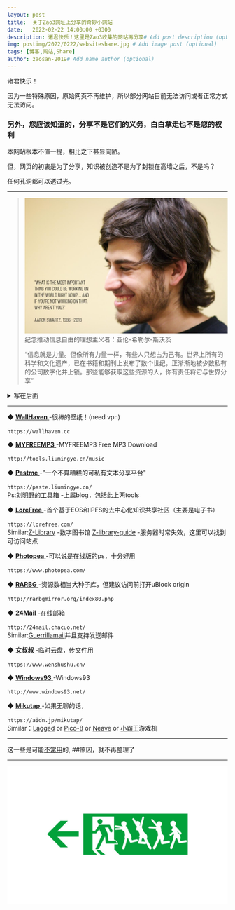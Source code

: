 ```yaml
---
layout: post
title:  关于Zao3网址上分享的奇妙小网站
date:   2022-02-22 14:00:00 +0300
description: 诸君快乐！这里是Zao3收集的网站再分享# Add post description (optional)
img: postimg/2022/0222/websiteshare.jpg # Add image post (optional)
tags: [博客,网站,Share]
author: zaosan-2019# Add name author (optional)
---
```

诸君快乐！

因为一些特殊原因，原始网页不再维护，所以部分网站目前无法访问或者正常方式无法访问。 

### 另外，您应该知道的，分享不是它们的义务，白白拿走也不是您的权利 

  本网站根本不值一提，相比之下甚显简陋。

  但，网页的初衷是为了分享，知识被创造不是为了封锁在高墙之后，不是吗？
  
  任何孔洞都可以透过光。  
  
</p>
</details>


***


>  
>![sharewith](/assets/img/postimg/2022/0222/sharewith.jpeg)
>纪念推动信息自由的理想主义者：亚伦-希勒尔-斯沃茨
>
>“信息就是力量。但像所有力量一样，有些人只想占为己有。世界上所有的科学和文化遗产，已在书籍和期刊上发布了数个世纪，正渐渐地被少数私有的公司数字化并上锁。那些能够获取这些资源的人，你有责任将它与世界分享”
>  

  
<details><summary>写在后面</summary>
<p>

导向的某些网站可能有较多的广告，您可以试着在浏览器里添加一些插件来获取最佳体验，这里推荐uBlock origin，插件下载请自行搜索。

</p>
</details>
  
***


 ◆ [ **WallHaven** ](https://wallhaven.cc) -很棒的壁纸！(need vpn)

 `https://wallhaven.cc`  
  
  
 ◆ [ **MYFREEMP3** ](https://tools.liumingye.cn/music) -MYFREEMP3 Free MP3 Download

 `http://tools.liumingye.cn/music`  
  
  
  ◆ [ **Pastme** ](https://paste.liumingye.cn/) -"一个不算糟糕的可私有文本分享平台"
  
  `https://paste.liumingye.cn/`  
  Ps:[刘明野的工具箱](http://tools.liumingye.cn/) -上属blog，包括此上两tools
  
  
 ◆ [ **LoreFree** ](https://lorefree.com/) -首个基于EOS和IPFS的去中心化知识共享社区（主要是电子书）  
 
 `https://lorefree.com/`  
 Similar:[Z-Library](https://zh.b-ok.com/) -数字图书馆 [Z-library-guide](https://pangniao.net/z-library-zui-xin-di-zhi.html) -服务器时常失效，这里可以找到可访问站点
  
  
 ◆ [ **Photopea** ](https://www.photopea.com/) -可以说是在线版的ps，十分好用  
 
 `https://www.photopea.com/`  
  
  
 ◆ [ **RARBG** ](http://rarbgmirror.org/index80.php) -资源数相当大种子库，但建议访问前打开uBlock origin  
 
 `http://rarbgmirror.org/index80.php`  
  
  
 ◆ [ **24Mail** ](http://24mail.chacuo.net/) -在线邮箱  
 
 `http://24mail.chacuo.net/`  
 Similar:[Guerrillamail](https://www.guerrillamail.com/zh/)并且支持发送邮件 
  
  
  ◆ [ **文叔叔** ](https://www.wenshushu.cn/) -临时云盘，传文件用
  
  `https://www.wenshushu.cn/`  
  
  
 ◆ [ **Windows93** ](http://www.windows93.net/) -Windows93  
 
 `http://www.windows93.net/`  
  
  
 ◆ [ **Mikutap** ](https://aidn.jp/mikutap/) -如果无聊的话，  
 
 `https://aidn.jp/mikutap/`  
 Similar：[Lagged](https://lagged.com/) or [Pico-8](https://www.lexaloffle.com/pico-8.php) or [Neave](https://neave.com/) or [小霸王](https://www.yikm.net/)游戏机




<!--
 ◆ [ **发 现 你 了 ** ](https://xxx.example.xxx/) -example
 
 `https://xxx.example.xxx/`  
-->

***

这一些是可能[不常用]({{site.baseurl}}/bookmarks)的, ##原因，就不再整理了

***

![termux](/assets/img/postimg/2022/0222/websitesharefooter.jpg)
